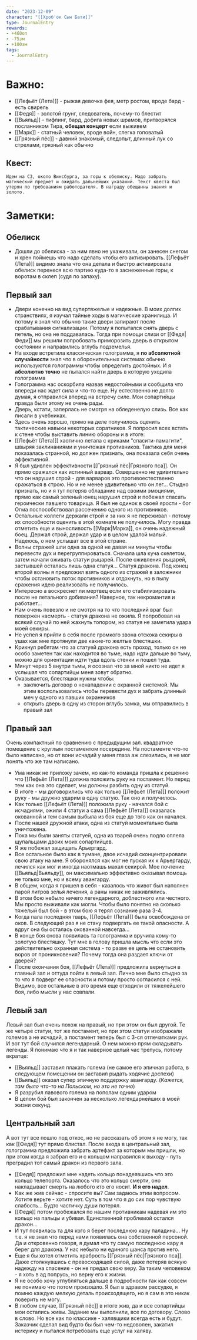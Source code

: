 ```yaml
---
date: "2023-12-09"
character: "[[Хроб'ок Сын Бати]]"
type: JournalEntry
rewards: 
- +460оп
- -75зм
- +100зм
tags:
  - JournalEntry
---
```

# Важно:
- [[Лефьёт (Лета)]] - рыжая девочка фея, метр ростом, вроде бард - есть свирель
- [[Федя]] - золотой грунг, следователь, почему-то блестит
- [[Вьяльд]] - тифлинг, бард, дофига новых шрамов, притворялся посланником Тира, **обещал концерт** если выживем
- [[Марк]] - статный человек, вроде войн, слегка гоповатый
- [[Грязный пёс]] - давний знакомый, следопыт, длинный лук со стрелами, грязный как обычно
## Квест:
```
Идем на СЗ, около Винсбурга, за горы к обелиску. Надо забрать магический предмет и ожидать дальнейших указаний. Текст квеста был утерян по требованиям работодателя. В награду обещанны знания и золото.
```
# Заметки:
## Обелиск
- Дошли до обелиска - за ним явно не ухаживали, он занесен снегом и хрен поймешь что надо сделать чтобы его активировать. [[Лефьёт (Лета)]] видимо знала что она делала и быстро активировала обелиск перенеся всю партию куда-то в заснеженные горы, к воротам в склеп (судя по запаху).

## Первый зал
- Двери конечно на вид супертяжелые и надежные. В моих долгих странствиях, я изучал тайные ходы в магические хранилища. И потому я знал что обычно такие двери запирают после срабатывания сигнализации. Потому я попытался снять дверь с петель, но она не поддавалась. Тогда при помощи слизи от [[Федя|Феди]] мы решили попробовать приморозить дверь в открытом состоянии и направились вглубь подземелья.
- На входе встретила классическая голограмма, я __по абсолютной случайности__ знал что в оборонительных системах обычно используются голограммы чтобы определить достойных. И я __абсолютно точно__ не пытался найти дверь в которую уходила голограмма
- Голограмма нас оскорбила назвав недостойными и сообщила что впереди нас ждет сила и что-то еще. Ну естественно не долго думая, я отправился вперед на встречу силе. Мои сопартийцы правда были этому не очень рады.
- Дверь, кстати, заперлась не смотря на обледенелую слизь. Все как писали в учебниках.
- Здесь очень хорошо, прямо на деле получилось оценить тактические навыки некоторых соратников. Я попросил всех встать к стене чтобы выставить линию обороны и в итоге:
- [[Лефьёт (Лета)]] хаотично летала с криками "спасити-памагити", швыряя заклинаниями и уничтожая противников. Тактика для меня показалась странной, но должен признать, она показала себя очень эффективной.
- Я был удивлен эффективности [[Грязный пёс|Грязного пса]]. Он прямо сражался как истинный варвар. Совершенно не удивительно что он нарушил строй - для варваров это противоестественно сражаться в строю. Но и не менее удивительно что он лег... Стыдно признать, но и я тут потеряв обладание над своими эмоциями, прямо как самый зеленый юнец нарушил строй и побежал спасать героически павшего товарища. Я был не одинок в своей ярости - бог Огма поспособствовал рассечению одного из противников.
- Остальные коллеги держали строй и за них я не переживал - потому их способности оценить в этой комнате не получилось. Могу правда отметить еще и выносливость [[Марк|Марка]], он очень надежный боец. Держал строй, держал удар и в целом удалой малый. Надеюсь, о нем услышат все в этой стране.
- Волны стражей шли одна за одной не давая ни минуты чтобы перевести дух и перегруппироваться. Сначала шла куча скелетом, затем начали оживать статуи рыцарей. После оживления рыцарей, застывшей осталась лишь одна статуя... Статуя дракона. Под конец второй волны я предложил взять одного из стражей в заложники чтобы остановить поток противников и отдохнуть, но в пылу сражения идею реализовать не получилось.
- Интересно а воскреснет ли мертвец если его стабилизировать после не летального добивания? Наверное, так некромантия и работает...
- Нам очень повезло и не смотря на то что последний враг был повержен насмерть - статуя дракона не ожила. Я попробовал на всякий случай по ней жахнуть топором, но статуя не заметила удара моей секиры.
- Не успел я прийти в себя после громкого звона отскока секиры в ушах как мне протянули две какие-то желтые блестяшки.
- Крикнул ребятам что за статуей дракона есть проход, только он не особо заметен так как находится во тьме, надо идти дальше во тьму, можно для ориентации идти туда вдоль стенки и пошел туда.
- Минут через 5 внутри тьмы, я осознал что за мной никто не идет я услышал что сопартийцы меня зовут обратно.
- Оказывается, блестяшки нужны чтобы:
	- заключить договор о ненападении с охранной системой. Мы этим воспользовались чтобы перевести дух и забрать длинный меч у одного из павших охранников
	- открыть дверь в одну из сторон вглубь замка, мы отправились в правый зал
## Правый зал
Очень компактный по сравнению с предыдущим зал. квадратное помещение с круглым постаментом посередине. На постаменте что-то было написано, но от вони исчадий у меня глаза аж слезились, я не мог понять что же там написано. 
- Ума никак не приложу зачем, но как-то команда пришла к решению что [[Лефьёт (Лета)]] должна положить руку на постамент. Но перед тем как она это сделает, мы должны разбить одну из статуй.
- В итоге - мы договорились что как только [[Лефьёт (Лета)]] положит руку - мы дружно ударим в одну статую. Так оно и получилось. 
- Как только [[Лефьёт (Лета)]] положила руку - начался бой с исчадиями, ожили 4 статуи а сама [[Лефьёт (Лета)]] оказалась окованной и тем самым выбыла из боя еще до того как он начался.
- После нашей дружной атаки, одна из статуй моментально была уничтожена.
- Пока мы были заняты статуей, одна из тварей очень подло оплела щупальцами двоих моих сопартийцев.
- Я же побежал защищать Арьергард.
- Все остальное было как в тумане, двое исчадий сконцентрировали свою атаку на мне. Я оборонялся как мог не пуская их к Арьергарду, лечился как мог и иногда наотмашь махал секирой. Мое почтение [[Вьяльд|Вьяльду]], он максимально эффективно оказывал помощь не только мне, но и всему авангарду.
- В общем, когда я пришел в себя - казалось что живот был наполнен парой литров зелья лечения, а раны никак не заживлялись.
- В этом бою небыло ничего легендарного, доблестного или честного. Мы просто выживали как могли. Чтобы было понятно на сколько тяжелый был бой - в этом бою я терял сознание раза 3-4.
- Когда пала последняя тварь, [[Лефьёт (Лета)]] была освобождена от оков. В следующий раз я не стану подвергать ее такой опасности. А вдруг она бы осталась окованной навсегда... 
- В конце боя снова появилась та голограмма и вручила кому-то золотую блестяшку. Тут мне в голову пришла мысль что если это действительно охранная система - то разве ее цель не остановить воров от проникновения? Почему тогда она раздает ключи от дверей?
- После окончания боя, [[Лефьёт (Лета)]] предложила вернуться в главный зал и оттуда пойти в левый зал. Лично мне было стыдно за то что я подверг ее опасности и потому просто согласился с ней. Видимо, все остальные в это время еще отходили от тяжелейшего боя, либо мысли у нас совпали.
## Левый зал
Левый зал был очень похож на правый, но при этом он был другой. Те же четыре статуи, тот же постамент, но при этом статуи изображали големов а не исчадий, а постамент теперь был с 3-ся отпечатками рук. И вот тут бой случился легендарный. О нем можно прям складывать легенды. Я понимаю что я и так наверное целый час трепусь, потому вкратце:
- [[Вьяльд]] заставил плакать голема (не самое его эпичная работа, в следующем помещении он заставил рыдать ходячие доспехи)
- [[Вьяльд]] оказал супер эпичную поддержку авангарду. (_Кажется, там было что-то на Польском, но это не точно_)
- Я разрубил лавового голема на пополам одним ударом
- В целом бой был закончен за несколько легендарнейших в моей жизни секунд.
## Центральный зал
А вот тут все пошло под откос, но не рассказать об этом я не могу, так как [[Федя]] тут прямо блистал. 
После входа в центральный зал, голограмма предложила забрать артефакт за которым мы пришли, но при этом когда я забрал его и с кольцом направился к выходу - путь преградил тот самый дракон из первого зала.
- [[Федя]] предложил мне надеть кольцо понадеявшись что это кольцо телепорта. Оказалось что это кольцо смерти, оно накладывает смерть на любого кто его носит. **И я его надел**.
- Как же жив сейчас - спросите вы? Сам задаюсь этим вопросом. Хотите верьте - хотите нет. Суть в том что я до сих пор чувствую слабость... Будто частичку души потерял.
- [[Федя]] потом пробежался по нашим противникам надевая им это кольцо на пальцы и убивая. Единственной проблемой остался дракон... 
- И тут появилась та для кого я берег последнюю кару паладина... Ну т.е. я не знал что перед нами появилась она собственной персоной. Да и откровенно говоря, я думал что ту самую последнюю кару я берег для дракона. У нас небыло ни единого шанса против него.
- Еще я бы хотел отметить храбрость [[Грязный пёс|Грязного пса]]. Даже столкнувшись с превосходящей силой, даже потеряв всякую надежду на спасение - он не предал свою веру. За таким человеком - я хоть в ад попрусь, но верну его к жизни. 
- Я не особо хочу углубляться дальше в подробности так как совсем не понимаю что потом произошло. Я был в здравом рассудке, я помню каждую мелкую деталь происходящего, но я сам в это никак поверить не могу.
- В любом случае, [[Грязный пёс]] в итоге жив, да и все сопартийцы мои остались живы. Задание мы выполнили, все по договору. Слово в слово. Но все как по классике - халявщики всегда есть и будут. Заказчик сделал вид будто бы был чем-то недоволен, закатил истерику и пытался потребовать еще услуг на халяву.
